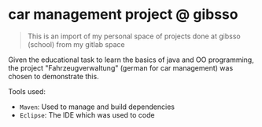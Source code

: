 # car management project @ gibsso
> This is an import of my personal space of projects done at gibsso (school) from my gitlab space

Given the educational task to learn the basics of java and OO programming, the project "Fahrzeugverwaltung" (german for car management) was chosen to demonstrate this.

Tools used:
- `Maven`: Used to manage and build dependencies
- `Eclipse`: The IDE which was used to code